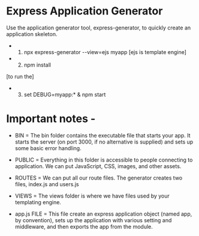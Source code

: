 # Express Application Generator

Use the application generator tool, express-generator, to quickly create an application skeleton.

* 1. npx express-generator --view=ejs myapp
[ejs is template engine]

* 2. npm install

[to run the]
* 3. set DEBUG=myapp:* & npm start  


# Important notes -

* BIN = The bin folder contains the executable file that starts your app. It starts the server (on port 3000, if no alternative 
        is supplied) and sets up some basic error handling.

* PUBLIC = Everything in this folder is accessible to people connecting to application. We can put JavaScript, CSS, images, and
           other assets.

* ROUTES = We can put all our route files. The generator creates two files, index.js and users.js

* VIEWS = The views folder is where we have files used by your templating engine.

* app.js FILE = This file create an express application object (named app, by convention), sets up the application with various 
                setting and middleware, and then exports the app from the module.